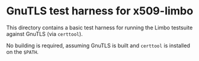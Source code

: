 # GnuTLS test harness for x509-limbo

This directory contains a basic test harness for running the Limbo testsuite
against GnuTLS (via `certtool`).

No building is required, assuming GnuTLS is built and `certtool` is installed
on the `$PATH`.
